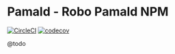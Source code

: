 # Pamald - Robo Pamald NPM

[![CircleCI](https://circleci.com/gh/pamald/robo-pamald-npm/tree/1.x.svg?style=svg)](https://circleci.com/gh/pamald/robo-pamald-npm/?branch=1.x)
[![codecov](https://codecov.io/gh/pamald/robo-pamald-npm/branch/1.x/graph/badge.svg?token=Y6GIX9ovAG)](https://app.codecov.io/gh/pamald/robo-pamald-npm/branch/1.x)


@todo
